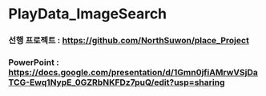 # PlayData_ImageSearch
### 선행 프로젝트 : https://github.com/NorthSuwon/place_Project
### PowerPoint : https://docs.google.com/presentation/d/1Gmn0jfiAMrwVSjDaTCG-Ewq1NypE_0GZRbNKFDz7puQ/edit?usp=sharing
